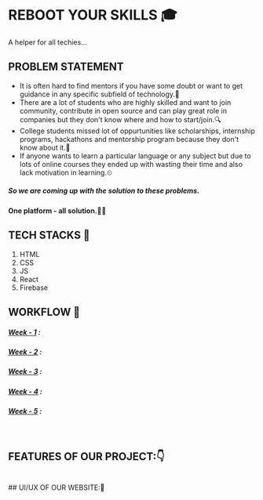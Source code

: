 # REBOOT YOUR SKILLS 🎓
  A helper for all techies...

## PROBLEM STATEMENT
- It is often hard to find mentors if you have some doubt or want to get guidance in any specific subfield of technology.🤔
- There are a lot of students who are highly skilled and want to join community, contribute in open source and can play great role in companies but they don't know where and how to start/join.🔍
- College students missed lot of oppurtunities like scholarships, internship programs, hackathons and mentorship program because they don't know about it.📰
- If anyone wants to learn a particular language or any subject but due to lots of online courses they ended up with wasting their time and also lack motivation in learning.⏲

##### So we are coming up with the solution to these problems. 
#### One platform - all solution.👨‍💻

## TECH STACKS 🛒
1. HTML
2. CSS
3. JS
4. React
5. Firebase

## WORKFLOW 📃
##### [Week - 1](#) : 
##### [Week - 2](#) : 
##### [Week - 3](#) : 
##### [Week - 4](#) : 
##### [Week - 5](#) : 
<br>

## FEATURES OF OUR PROJECT:👇

<br>
## UI/UX OF OUR WEBSITE:🎨
